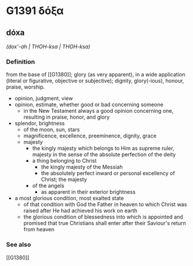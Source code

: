# G1391 δόξα

## dóxa

_(dox'-ah | THOH-ksa | THOH-ksa)_

### Definition

from the base of [[G1380]]; glory (as very apparent), in a wide application (literal or figurative, objective or subjective); dignity, glory(-ious), honour, praise, worship.

- opinion, judgment, view
- opinion, estimate, whether good or bad concerning someone
  - in the New Testament always a good opinion concerning one, resulting in praise, honor, and glory
- splendor, brightness
  - of the moon, sun, stars
  - magnificence, excellence, preeminence, dignity, grace
  - majesty
    - the kingly majesty which belongs to Him as supreme ruler, majesty in the sense of the absolute perfection of the deity
    - a thing belonging to Christ
      - the kingly majesty of the Messiah
      - the absolutely perfect inward or personal excellency of Christ; the majesty
    - of the angels
      - as apparent in their exterior brightness
- a most glorious condition, most exalted state
  - of that condition with God the Father in heaven to which Christ was raised after He had achieved his work on earth
  - the glorious condition of blessedness into which is appointed and promised that true Christians shall enter after their Saviour's return from heaven

### See also

[[G1380]]


